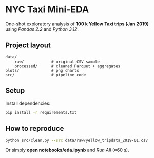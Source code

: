 # NYC Taxi Mini-EDA

One-shot exploratory analysis of **100 k Yellow Taxi trips (Jan 2019)**  
using *Pandas 2.2* and *Python 3.12*.

## Project layout

```text
data/
    raw/            # original CSV sample
    processed/      # cleaned Parquet + aggregates
plots/              # png charts
src/                # pipeline code
```

## Setup

Install dependencies:

```bash
pip install -r requirements.txt
```

## How to reproduce

```bash
python src/clean.py --src data/raw/yellow_tripdata_2019-01.csv
```

Or simply **open notebooks/eda.ipynb** and *Run All* (≈60 s).